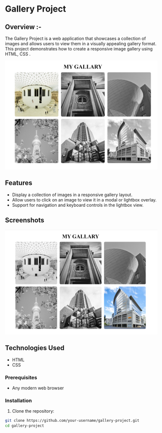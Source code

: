 # Gallery Project

## Overview :-

The Gallery Project is a web application that showcases a collection of images and allows users to view them in a visually appealing gallery format. This project demonstrates how to create a responsive image gallery using HTML, CSS .


![Gallary Project ](./assets/image_1.png?raw=true " Gallary Project ")

## Features

- Display a collection of images in a responsive gallery layout.
- Allow users to click on an image to view it in a modal or lightbox overlay.
- Support for navigation and keyboard controls in the lightbox view.



## Screenshots

![Gallary Project ](./assets/image_2.png?raw=true " Gallary Project ")

## Technologies Used

- HTML
- CSS


### Prerequisites

- Any modern web browser

### Installation

1. Clone the repository:

```bash
git clone https://github.com/your-username/gallery-project.git
cd gallery-project
